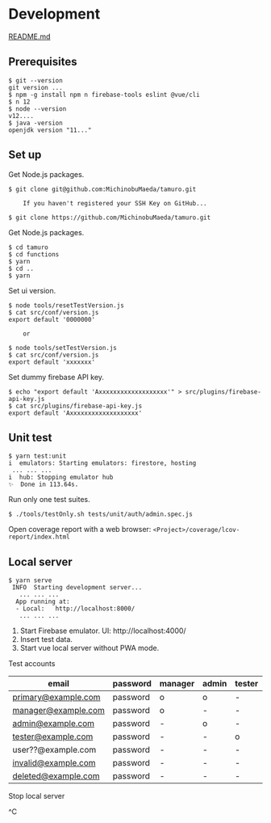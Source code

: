 Development
=====

[README.md](../README.md)

## Prerequisites

```
$ git --version
git version ...
$ npm -g install npm n firebase-tools eslint @vue/cli
$ n 12
$ node --version
v12....
$ java -version
openjdk version "11..."
```

## Set up

Get Node.js packages.

```
$ git clone git@github.com:MichinobuMaeda/tamuro.git

    If you haven't registered your SSH Key on GitHub...

$ git clone https://github.com/MichinobuMaeda/tamuro.git
```

Get Node.js packages.

```
$ cd tamuro
$ cd functions
$ yarn
$ cd ..
$ yarn
```

Set ui version.

```
$ node tools/resetTestVersion.js
$ cat src/conf/version.js
export default '0000000'

    or

$ node tools/setTestVersion.js
$ cat src/conf/version.js
export default 'xxxxxxx'
```

Set dummy firebase API key.

```
$ echo "export default 'Axxxxxxxxxxxxxxxxxxx'" > src/plugins/firebase-api-key.js
$ cat src/plugins/firebase-api-key.js
export default 'Axxxxxxxxxxxxxxxxxxx'
```

## Unit test

```
$ yarn test:unit
i  emulators: Starting emulators: firestore, hosting
 ... ... ...
i  hub: Stopping emulator hub
✨  Done in 113.64s.
```

Run only one test suites.

```
$ ./tools/testOnly.sh tests/unit/auth/admin.spec.js
```

Open coverage report with a web browser: ``<Project>/coverage/lcov-report/index.html``

## Local server

```
$ yarn serve
 INFO  Starting development server...
   ... ... ...
  App running at:
  - Local:   http://localhost:8000/
   ... ... ...
```

1. Start Firebase emulator. UI: http://localhost:4000/
2. Insert test data.
3. Start vue local server without PWA mode.

Test accounts

| email | password | manager | admin | tester | valid | deleted |
| --- | --- | --- | --- | --- | --- | --- |
| primary@example.com | password | o | o | - | o | - |
| manager@example.com | password | o | - | - | o | - |
| admin@example.com | password | - | o | - | o | - |
| tester@example.com | password | - | - | o | o | - |
| user??@example.com | password | - | - | - | o | - |
| invalid@example.com | password | - | - | - | - | - |
| deleted@example.com | password | - | - | - | o | o |


Stop local server

^C

